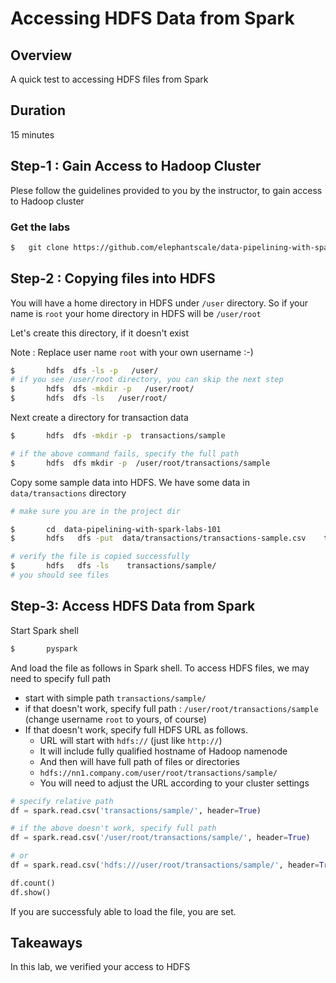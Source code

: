 <link rel='stylesheet' href='../assets/css/main.css'/>

# Accessing HDFS Data from Spark

## Overview

A quick test to accessing HDFS files from Spark

## Duration

15 minutes

## Step-1 : Gain Access to Hadoop Cluster

Plese follow the guidelines provided to you by the instructor, to gain access to Hadoop cluster

### Get the labs

```bash
$   git clone https://github.com/elephantscale/data-pipelining-with-spark-labs-101
```

## Step-2 : Copying files into HDFS

You will have a home directory in HDFS under `/user` directory.  So if your name is `root` your home directory in HDFS will be `/user/root`

Let's create this directory, if it doesn't exist

Note : Replace user name `root` with your own username :-)

```bash
$       hdfs  dfs -ls -p   /user/
# if you see /user/root directory, you can skip the next step
$       hdfs  dfs -mkdir -p   /user/root/
$       hdfs  dfs -ls   /user/root/
```

Next create a directory for transaction data

```bash
$       hdfs  dfs -mkdir -p  transactions/sample

# if the above command fails, specify the full path
$       hdfs  dfs mkdir -p  /user/root/transactions/sample
```

Copy some sample data into HDFS.  We have some data in `data/transactions` directory

```bash
# make sure you are in the project dir

$       cd  data-pipelining-with-spark-labs-101
$       hdfs   dfs -put  data/transactions/transactions-sample.csv    transactions/sample/

# verify the file is copied successfully
$       hdfs   dfs -ls    transactions/sample/
# you should see files
```

## Step-3: Access HDFS Data from Spark

Start Spark shell

```bash
$       pyspark
```

And load the file as follows in Spark shell.  To access HDFS files, we may need to specify full path

- start with simple path `transactions/sample/`
- if that doesn't work, specify full path :   `/user/root/transactions/sample`  (change username `root` to yours, of course)
- If that doesn't work, specify full HDFS URL as follows.
    - URL will start with `hdfs://`  (just like `http://`)
    - It will include fully qualified hostname of Hadoop namenode
    - And then will have full path of files or directories
    - `hdfs://nn1.company.com/user/root/transactions/sample/`
    - You will need to adjust the URL according to your cluster settings

```python
# specify relative path
df = spark.read.csv('transactions/sample/', header=True)

# if the above doesn't work, specify full path
df = spark.read.csv('/user/root/transactions/sample/', header=True)

# or 
df = spark.read.csv('hdfs:///user/root/transactions/sample/', header=True)

df.count()
df.show()
```

If you are successfuly able to load the file, you are set.

## Takeaways

In this lab, we verified your access to HDFS